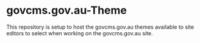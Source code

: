 govcms.gov.au-Theme
===================

This repository is setup to host the govcms.gov.au themes available to site editors to select when working on the govcms.gov.au site.
